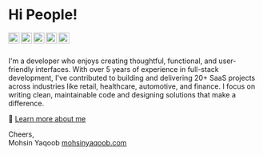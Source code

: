 # Hi People!

<a href="https://youtube.com/mohsinyaqoob">
  <img align="left" alt="Mohsin Yaqoob - Youtube" width="22px" src="https://cdn.jsdelivr.net/npm/simple-icons@v3/icons/youtube.svg"/>
</a>
<a href="https://linkedin.com/in/mohsinyaqoob">
  <img align="left" alt="Mohsin Yaqoob - LinkedIn" width="22px" src="https://cdn.jsdelivr.net/npm/simple-icons@v3/icons/linkedin.svg"/>
</a>
<a href="https://instagram.com/mohsin_yaqoob_">
  <img align="left" alt="Mohsin Yaqoob - Instagram" width="22px" src="https://cdn.jsdelivr.net/npm/simple-icons@v3/icons/instagram.svg"/>
</a>
<a href="https://twitter.com/mohsinyaqoob">
  <img align="left" alt="Mohsin Yaqoob - Twitter" width="22px" src="https://cdn.jsdelivr.net/npm/simple-icons@v3/icons/twitter.svg"/>
</a>
<a href="https://facebook.com/mohsinyaqoob">
  <img align="left" alt="Mohsin Yaqoob - Facebook" width="22px" src="https://cdn.jsdelivr.net/npm/simple-icons@v3/icons/facebook.svg"/>
</a>
<br />
<br />

I'm a developer who enjoys creating thoughtful, functional, and user-friendly interfaces. With over 5 years of experience in full-stack development, I've contributed to building and delivering 20+ SaaS projects across industries like retail, healthcare, automotive, and finance. I focus on writing clean, maintainable code and designing solutions that make a difference.

📔 [Learn more about me](https://mohsinyaqoob.com/)


Cheers,  
Mohsin Yaqoob
[mohsinyaqoob.com](https://mohsinyaqoob.com/)
